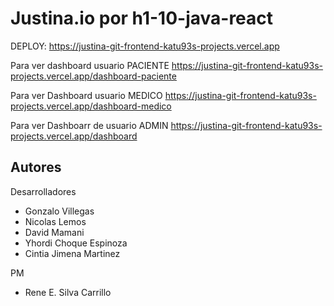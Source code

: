 
# Justina.io por h1-10-java-react

DEPLOY: https://justina-git-frontend-katu93s-projects.vercel.app

Para ver dashboard usuario PACIENTE https://justina-git-frontend-katu93s-projects.vercel.app/dashboard-paciente

Para ver Dashboard usuario MEDICO https://justina-git-frontend-katu93s-projects.vercel.app/dashboard-medico

Para ver Dashboarr de usuario ADMIN https://justina-git-frontend-katu93s-projects.vercel.app/dashboard



## Autores

Desarrolladores
- Gonzalo Villegas
- Nicolas Lemos
- David Mamani
- Yhordi Choque Espinoza 
- Cintia Jimena Martinez

PM
- Rene E. Silva Carrillo
